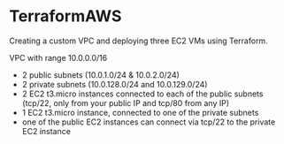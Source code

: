 # TerraformAWS

Creating a custom VPC and deploying three EC2 VMs using Terraform.

VPC with range 10.0.0.0/16
- 2 public subnets (10.0.1.0/24 & 10.0.2.0/24)
- 2 private subnets (10.0.128.0/24 and 10.0.129.0/24)
- 2 EC2 t3.micro instances connected to each of the public subnets (tcp/22, only from your public IP and tcp/80 from any IP)
- 1 EC2 t3.micro instance, connected to one of the private subnets
- one of the public EC2 instances can connect via tcp/22 to the private EC2 instance
